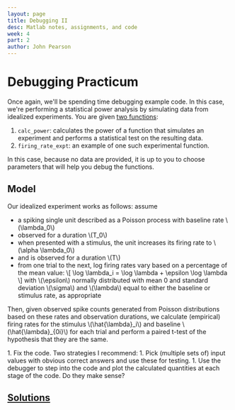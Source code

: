 ```yaml
---
layout: page
title: Debugging II
desc: Matlab notes, assignments, and code
week: 4
part: 2
author: John Pearson
---
```

# Debugging Practicum
Once again, we'll be spending time debugging example code. In this case, we're performing a statistical power analysis by simulating data from idealized experiments. You are given [two functions](https://github.com/jmxpearson/matlab-neurobio/tree/master/week4/broken):

1. `calc_power`: calculates the power of a function that simulates an experiment and performs a statistical test on the resulting data.
1. `firing_rate_expt`: an example of one such experimental function.

In this case, because no data are provided, it is up to you to choose parameters that will help you debug the functions.

## Model
Our idealized experiment works as follows: assume

- a spiking single unit described as a Poisson process with baseline rate \\(\lambda_0\\)
- observed for a duration \\(T_0\\)
- when presented with a stimulus, the unit increases its firing rate to \\(\alpha \lambda_0\\)
- and is observed for a duration \\(T\\)
- from one trial to the next, log firing rates vary based on a percentage of the mean value:
  \\[
  \log \lambda_i = \log \lambda + \epsilon \log \lambda
  \\]
  with \\(\epsilon\\) normally distributed with mean 0 and standard deviation \\(\sigma\\) and \\(\lambda\\) equal to either the baseline or stimulus rate, as appropriate

Then, given observed spike counts generated from Poisson distributions based on these rates and observation durations, we calculate (empirical) firing rates for the stimulus \\(\hat{\lambda}_i\\) and baseline \\(\hat{\lambda}\_{0i}\\)  for each trial and perform a paired t-test of the hypothesis that they are the same.

<div class="question" markdown="1">
1. Fix the code. Two strategies I recommend:
    1. Pick (multiple sets of) input values with obvious correct answers and use these for testing.
    1. Use the debugger to step into the code and plot the calculated quantities at each stage of the code. Do they make sense?
</div>


## [Solutions](https://github.com/jmxpearson/matlab-neurobio/blob/master/week4/fixed)
